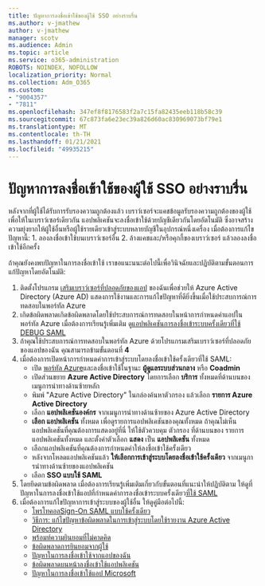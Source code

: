 ```yaml
---
title: ปัญหาการลงชื่อเข้าใช้ของผู้ใช้ SSO อย่างราบรื่น
ms.author: v-jmathew
author: v-jmathew
manager: scotv
ms.audience: Admin
ms.topic: article
ms.service: o365-administration
ROBOTS: NOINDEX, NOFOLLOW
localization_priority: Normal
ms.collection: Adm_O365
ms.custom:
- "9004357"
- "7811"
ms.openlocfilehash: 347ef8f8176583f2a7c15fa82435eeb118b58c39
ms.sourcegitcommit: 67c873fa6e23ec39a826d60ac830969073bf79e1
ms.translationtype: MT
ms.contentlocale: th-TH
ms.lasthandoff: 01/21/2021
ms.locfileid: "49935215"
---
```

# <a name="seamless-sso-user-sign-in-issues"></a>ปัญหาการลงชื่อเข้าใช้ของผู้ใช้ SSO อย่างราบรื่น

หลังจากที่ผู้ใช้ได้รับการรับรองความถูกต้องแล้ว เบราว์เซอร์จะแคชข้อมูลรับรองความถูกต้องของผู้ใช้ เพื่อให้ในเบราว์เซอร์เดียวกัน แอปพลิเคชันจะลงชื่อเข้าใช้ด้วยบัญชีเดียวกันโดยอัตโนมัติ ซึ่งอาจสร้างความยุ่งยากให้ผู้ใช้อื่นหรือผู้ใช้รายเดียวเข้าสู่ระบบหลายบัญชีในอุปกรณ์หนึ่งเครื่อง เมื่อต้องการแก้ไขปัญหานี้: 1. ลองลงชื่อเข้าใช้บนเบราว์เซอร์อื่น 2. ล้างแคชและ/หรือคุกกี้ของเบราว์เซอร์ แล้วลองลงชื่อเข้าใช้อีกครั้ง

ถ้าคุณยังคงพบปัญหาในการลงชื่อเข้าใช้ เราขอแนะนนะต่อไปนี้เพื่อวินิจฉัยและปฏิบัติตามขั้นตอนการแก้ปัญหาโดยอัตโนมัติ:

1. ติดตั้งโปรแกรม [เสริมเบราว์เซอร์ที่ปลอดภัยของแอป](https://docs.microsoft.com/azure/active-directory/manage-apps/access-panel-extension-problem-installing) ของฉันเพื่อช่วยให้ Azure Active Directory (Azure AD) แสดงการใช้งานและการแก้ไขปัญหาที่ดียิ่งขึ้นเมื่อใช้ประสบการณ์การทดสอบในพอร์ทัล Azure
2. เกิดข้อผิดพลาดเกิดข้อผิดพลาดโดยใช้ประสบการณ์การทดสอบในหน้าการกําหนดค่าแอปในพอร์ทัล Azure เมื่อต้องการเรียนรู้เพิ่มเติม ดู[แอปพลิเคชันการลงชื่อเข้าระบบครั้งเดียวที่ใช้ DEBUG SAML](https://docs.microsoft.com/azure/active-directory/azuread-dev/howto-v1-debug-saml-sso-issues)
3. ถ้าคุณใช้ประสบการณ์การทดสอบในพอร์ทัล Azure ด้วยโปรแกรมเสริมเบราว์เซอร์ที่ปลอดภัยของแอปของฉัน คุณสามารถข้ามขั้นตอนที่ **4**
4. เมื่อต้องการเปิดหน้าการกําหนดค่าการเข้าสู่ระบบโดยลงชื่อเข้าใช้ครั้งเดียวที่ใช้ SAML:
    - เปิด [พอร์ทัล Azure](https://portal.azure.com/)และลงชื่อเข้าใช้ในฐานะ **ผู้ดูแลระบบส่วนกลาง** หรือ **Coadmin**
    - เปิดส่วนขยาย **Azure Active Directory** โดยการเลือก **บริการ** ทั้งหมดที่ด้านบนของเมนูการนําทางด้านซ้ายหลัก
    - พิมพ์ "Azure Active Directory" ในกล่องค้นหาตัวกรอง แล้วเลือก **รายการ Azure Active Directory**
    - เลือก **แอปพลิเคชันองค์กร** จากเมนูการนําทางด้านซ้ายของ Azure Active Directory
    - **เลือก แอปพลิเคชัน** ทั้งหมด เพื่อดูรายการแอปพลิเคชันของคุณทั้งหมด ถ้าคุณไม่เห็นแอปพลิเคชันที่คุณต้องการแสดงอยู่ที่นี่ ให้ใช้ตัวควบคุม ตัวกรอง ที่ด้านบนของ รายการแอปพลิเคชันทั้งหมด และตั้งค่าตัวเลือก **แสดง** เป็น **แอปพลิเคชัน** ทั้งหมด
    - เลือกแอปพลิเคชันที่คุณต้องการกําหนดค่าให้ลงชื่อเข้าใช้ครั้งเดียว
    - หลังจากโหลดแอปพลิเคชันแล้ว **ให้เลือกการเข้าสู่ระบบโดยลงชื่อเข้าใช้ครั้งเดียว** จากเมนูการนําทางด้านซ้ายของแอปพลิเคชัน
    - เลือก **SSO แบบใช้ SAML**
5. โดยยึดตามข้อผิดพลาด เมื่อต้องการเรียนรู้เพิ่มเติมเกี่ยวกับขั้นตอนที่แนะนําให้ปฏิบัติตาม ให้ดูที่ ปัญหาในการลงชื่อเข้าใช้แอปที่กําหนดค่าการลงชื่อเข้าระบบครั้งเดียว[ที่ใช้ SAML](https://docs.microsoft.com/azure/active-directory/manage-apps/application-sign-in-problem-federated-sso-gallery#application-not-found-in-directory)
6. เมื่อต้องการแก้ไขปัญหาการเข้าสู่ระบบของผู้ใช้อื่น ให้ดูคู่มือต่อไปนี้:
    - [โพรโทคอลSign-On SAML แบบใช้ครั้งเดียว](https://docs.microsoft.com/azure/active-directory/develop/single-sign-on-saml-protocol)
    - [วิธีการ: แก้ไขปัญหาข้อผิดพลาดในการเข้าสู่ระบบโดยใช้รายงาน Azure Active Directory](https://docs.microsoft.com/azure/active-directory/reports-monitoring/howto-troubleshoot-sign-in-errors)
    - [พร้อมท์ความยินยอมที่ไม่คาดคิด](https://docs.microsoft.com/azure/active-directory/manage-apps/application-sign-in-unexpected-user-consent-prompt)
    - [ข้อผิดพลาดการยินยอมจากผู้ใช้](https://docs.microsoft.com/azure/active-directory/manage-apps/application-sign-in-unexpected-user-consent-error)
    - [ปัญหาในการลงชื่อเข้าใช้จากแอปของฉัน](https://docs.microsoft.com/azure/active-directory/manage-apps/application-sign-in-other-problem-access-panel)
    - [ข้อผิดพลาดบนหน้าลงชื่อเข้าใช้แอปพลิเคชัน](https://docs.microsoft.com/azure/active-directory/manage-apps/application-sign-in-problem-application-error)
    - [ปัญหาในการลงชื่อเข้าใช้แอป Microsoft](https://docs.microsoft.com/azure/active-directory/manage-apps/application-sign-in-problem-first-party-microsoft)
